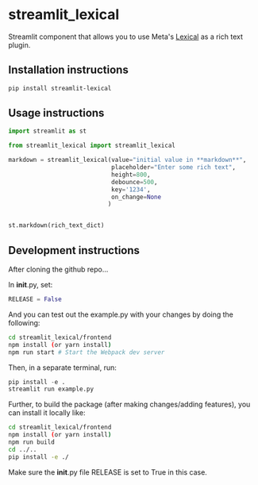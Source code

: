 # streamlit_lexical

Streamlit component that allows you to use Meta's [Lexical](https://lexical.dev/) as a rich text plugin. 

## Installation instructions

```sh
pip install streamlit-lexical
```

## Usage instructions

```python
import streamlit as st

from streamlit_lexical import streamlit_lexical

markdown = streamlit_lexical(value="initial value in **markdown**",
                             placeholder="Enter some rich text", 
                             height=800,
                             debounce=500,
                             key='1234', 
                             on_change=None
                            )


st.markdown(rich_text_dict)
```

## Development instructions

After cloning the github repo...

In __init__.py, set:
```python
RELEASE = False
```
And you can test out the example.py with your changes by doing the following:

```sh
cd streamlit_lexical/frontend
npm install (or yarn install)
npm run start # Start the Webpack dev server
```

Then, in a separate terminal, run:
```python
pip install -e .
streamlit run example.py
```

Further, to build the package (after making changes/adding features), you can install it locally like: 
```sh
cd streamlit_lexical/frontend
npm install (or yarn install)
npm run build
cd ../..
pip install -e ./
```

Make sure the __init__.py file RELEASE is set to True in this case. 